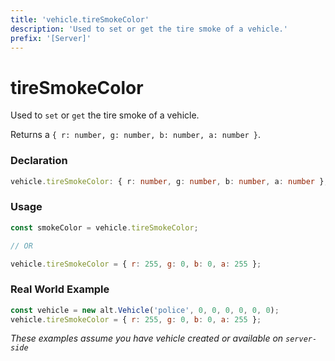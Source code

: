 ```yaml
---
title: 'vehicle.tireSmokeColor'
description: 'Used to set or get the tire smoke of a vehicle.'
prefix: '[Server]'
---
```


# tireSmokeColor

Used to `set` or `get` the tire smoke of a vehicle.

Returns a `{ r: number, g: number, b: number, a: number }`.

### Declaration

```typescript
vehicle.tireSmokeColor: { r: number, g: number, b: number, a: number };
```

### Usage

```js
const smokeColor = vehicle.tireSmokeColor;

// OR

vehicle.tireSmokeColor = { r: 255, g: 0, b: 0, a: 255 };
```

### Real World Example

```js
const vehicle = new alt.Vehicle('police', 0, 0, 0, 0, 0, 0);
vehicle.tireSmokeColor = { r: 255, g: 0, b: 0, a: 255 };
```

_These examples assume you have vehicle created or available on `server-side`_
